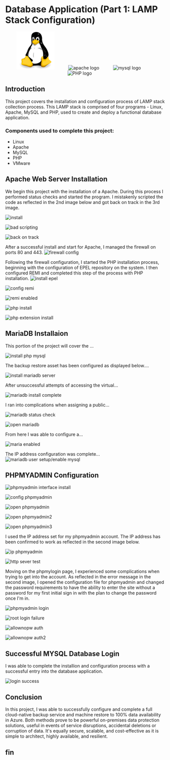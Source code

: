 # Database Application (Part 1: LAMP Stack Configuration)

<div align="center">
  <img src="https://raw.githubusercontent.com/devicons/devicon/master/icons/linux/linux-original.svg" height="120" alt="linux logo"  />
  <img width="36" />
  <img src="https://seeklogo.com/images/A/apache-logo-89257496F9-seeklogo.com.png" height="120" alt="apache logo"  />
  <img width="36" />
  <img src="https://cdn.jsdelivr.net/gh/devicons/devicon/icons/mysql/mysql-original.svg" height="120" alt="mysql logo"  />
  <img width="36" />
  <img src="https://upload.wikimedia.org/wikipedia/commons/thumb/2/27/PHP-logo.svg/2560px-PHP-logo.svg.png" height="110" alt="PHP logo"  />
  <img width="30" />
</div>

## Introduction

This project covers the installation and configuration process of LAMP stack collection process. This LAMP stack is comprised of four programs - Linux, Apache, MySQL and PHP, used to create and deploy a functional database application. 

### Components used to complete this project:

- Linux
- Apache
- MySQL
- PHP
- VMware

## Apache Web Server Installation

We begin this project with the installation of a Apache. During this process I performed status checks and started the program. I mistakenly scripted the code as reflected in the 2nd image below and got back on track in the 3rd image.

![install](https://imgur.com/jBQejrd.jpg)

![bad scripting](https://imgur.com/LBc9PUh.jpg) 

![back on track](https://imgur.com/4Bh8LdG.jpg)

After a successful install and start for Apache, I managed the firewall on ports 80 and 443.
![firewall config](https://imgur.com/DpZ6Tx1.jpg) 

Following the firewall configuration, I started the PHP installation process, beginning with the configuration of EPEL repository on the system. I then configured REMI and completed this step of the process with PHP installation.
![install epel](https://imgur.com/vXBZtD3.jpg) 

![config remi](https://imgur.com/JZ4vhgO.jpg) 

![remi enabled](https://imgur.com/zco7Ink.jpg) 

![php install](https://imgur.com/YNGoilw.jpg) 

![php extension install](https://imgur.com/1WU2rba.jpg) 

## MariaDB Installaion

This portion of the project will cover the ...

![install php mysql](https://imgur.com/J31VDcT.jpg) 

The backup restore asset has been configured as displayed below....

![install mariadb server](https://imgur.com/H09pOrL.jpg) 

After unsuccessful attempts of accessing the virtual...

![mariadb install complete](https://imgur.com/IbsfzN3.jpg) 

I ran into complications when assigning a public...

![mariadb status check](https://imgur.com/eLXry5H.jpg) 

![open mariadb](https://imgur.com/1Jat4nX.jpg) 

From here I was able to configure a...

![maria enabled](https://imgur.com/iMre9vk.jpg) 

The IP address configuration was complete...
![mariadb user setup/enable mysql](https://imgur.com/pxHT5iG.jpg) 

## PHPMYADMIN Configuration
![phpmyadmin interface install](https://imgur.com/jCBMu0l.jpg) 

![config phpmyadmin](https://imgur.com/yHgH8GP.jpg) 

![open phpmyadmin](https://imgur.com/YifEubJ.jpg) 

![open phpmyadmin2](https://imgur.com/aBWX388.jpg) 

![open phpmyadmin3](https://imgur.com/ojQllTe.jpg) 

I used the IP address set for my phpmyadmin account. The IP address has been confirmed to work as reflected in the second image below.

![ip phpmyadmin](https://imgur.com/EJLmQpy.jpg) 

![http sever test](https://imgur.com/OPmEvyy.jpg) 

Moving on the phpmylogin page, I experienced some complications when trying to get into the account. As reflected in the error message in the second image, I opened the configuration file for phpmyadmin and changed the password requirements to have the ability to enter the site without a password for my first initial sign in with the plan to change the password once I'm in.

![phpmyadmin login](https://imgur.com/a5pimMP.jpg) 

![root login failure](https://imgur.com/gWZjdta.jpg) 

![allownopw auth](https://imgur.com/yaxRtLy.jpg) 

![allownopw auth2](https://imgur.com/HSGIasf.jpg) 

## Successful MYSQL Database Login
I was able to complete the installion and configuration process with a successful entry into the database application.

![login success](https://imgur.com/fwrgRYW.jpg) 

## Conclusion
In this project, I was able to successfully configure and complete a full cloud-native backup service and machine restore to 100% data availability in Azure. Both methods prove to be powerful on-premises data protection solutions, useful in events of service disruptions, accidental deletions or corruption of data. It's equally secure, scalable, and cost-effective as it is simple to architect, highly available, and resilient.

## fin
